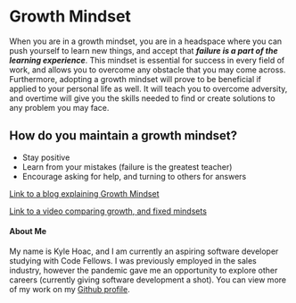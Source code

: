 # Growth Mindset
When you are in a growth mindset, you are in a headspace where you can push yourself to learn new things, and accept that __*failure is a part of the learning experience*__. This mindset is essential for success in every field of work, and allows you to overcome any obstacle that you may come across. Furthermore, adopting a growth mindset will prove to be beneficial if applied to your personal life as well. It will teach you to overcome adversity, and overtime will give you the skills needed to find or create solutions to any problem you may face.

## How do you maintain a growth mindset?
- Stay positive
- Learn from your mistakes (failure is the greatest teacher)
- Encourage asking for help, and turning to others for answers

[Link to a blog explaining Growth Mindset](https://www.atlassian.com/blog/inside-atlassian/growth-mindset)

[Link to a video comparing growth, and fixed mindsets](https://www.youtube.com/watch?v=KUWn_TJTrnU&ab_channel=Sprouts)

#### About Me
My name is Kyle Hoac, and I am currently an aspiring software developer studying with Code Fellows. I was previously employed in the sales industry, however the pandemic gave me an opportunity to explore other careers (currently giving software development a shot). You can view more of my work on my [Github profile](https://github.com/kylehoac).
